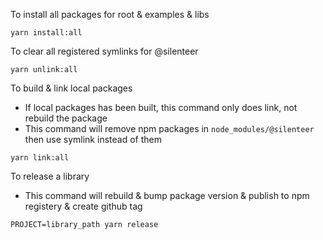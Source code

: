 To install all packages for root & examples & libs
```
yarn install:all
```

To clear all registered symlinks for @silenteer
```
yarn unlink:all
```

To build & link local packages
- If local packages has been built, this command only does link, not rebuild the package
- This command will remove npm packages in `node_modules/@silenteer` then use symlink instead of them
```
yarn link:all
```

To release a library
- This command will rebuild & bump package version & publish to npm registery & create github tag
```
PROJECT=library_path yarn release
```